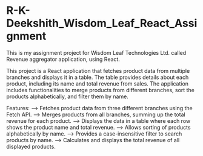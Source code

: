# R-K-Deekshith_Wisdom_Leaf_React_Assignment
This is my assignment project for Wisdom Leaf Technologies Ltd. called Revenue aggregator application, using React.

This project is a React application that fetches product data from multiple branches and displays it in a table. 
The table provides details about each product, including its name and total revenue from sales. 
The application includes functionalities to merge products from different branches, sort the products alphabetically, and filter them by name.

Features:
--> Fetches product data from three different branches using the Fetch API. 
--> Merges products from all branches, summing up the total revenue for each product.
--> Displays the data in a table where each row shows the product name and total revenue. 
--> Allows sorting of products alphabetically by name.
--> Provides a case-insensitive filter to search products by name.
--> Calculates and displays the total revenue of all displayed products.
